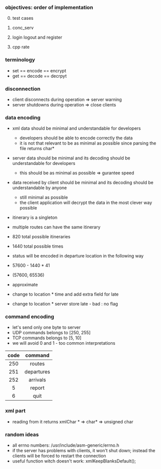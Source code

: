 ### objectives: order of implementation

0. test cases

0. conc_serv
0. login logout and register
0. cpp rate

### terminology

- set == encode == encrypt
- get == decode == decrpyt

### disconnection

- client disconnects during operation => server warning
- server shutdowns during operation => close clients

### data encoding

- xml data should be minimal and understandable for developers
    - developers should be able to encode correctly the data
    - it is not that relevant to be as minimal as possible since parsing the file returns char*
- server data should be minimal and its decoding should be understandable for developers
    - this should be as minimal as possible => gurantee speed
- data received by client should be minimal and its decoding should be understandable by anyone
    - still minimal as possible
    - the client application will decrypt the data in the most clever way possible

- itinerary is a singleton
- multiple routes can have the same itinerary
- 820 total possible itineraries
- 1440 total possible times
- status will be encoded in departure location in the following way
- 57600 - 1440 * 41
- (57600, 65536)

- approximate
- change to location * time and add extra field for late
- change to location * server store late - bad : no flag

### command encoding 

- let's send only one byte to server
- UDP commands belongs to [250, 255]
- TCP commands belongs to [5, 10]
- we will avoid 0 and 1 - too common interpretations

| code | command    |
|:----:|:----------:|
| 250  | routes     |
| 251  | departures |
| 252  | arrivals   |
| 5    | report     |
| 6    | quit       |

### xml part

- reading from it returns xmlChar * => char* => unsigned char


### random ideas

- all errno numbers: /usr/include/asm-generic/errno.h
- if the server has problems with clients, it won't shut down; instead the clients will be forced to restart the connection
- useful function witch doesn't work: xmlKeepBlanksDefault();
